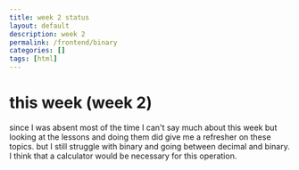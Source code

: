 ```yaml
---
title: week 2 status
layout: default
description: week 2
permalink: /frontend/binary
categories: []
tags: [html]
---
```


# this week (week 2)

since I was absent most of the time I can't say much about this week but looking at the lessons and doing them did give me a refresher on these topics. but I still struggle with binary and going between decimal and binary. I think that a calculator would be necessary for this operation.
